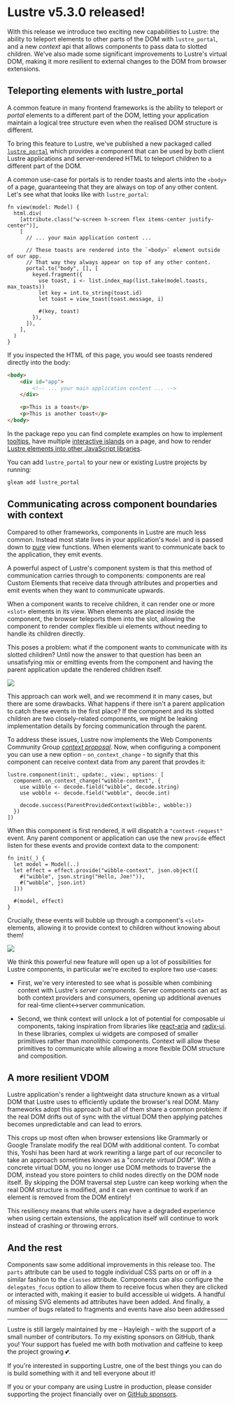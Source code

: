 # Lustre v5.3.0 released!

With this release we introduce two exciting new capabilities to Lustre: the ability
to teleport elements to other parts of the DOM with `lustre_portal`, and a new
_context_ api that allows components to pass data to slotted children. We've also
made some significant improvements to Lustre's virtual DOM, making it more resilient
to external changes to the DOM from browser extensions.

## Teleporting elements with lustre_portal

A common feature in many frontend frameworks is the ability to teleport or _portal_
elements to a different part of the DOM, letting your application maintain a
logical tree structure even when the realised DOM structure is different.

To bring this feature to Lustre, we've published a new packaged called
[`lustre_portal`](https://hexdocs.pm/lustre_portal) which provides a component
that can be used by both client Lustre applications and server-rendered HTML to
teleport children to a different part of the DOM.

A common use-case for portals is to render toasts and alerts into the `<body>` of
a page, guaranteeing that they are always on top of any other content. Let's see
what that looks like with `lustre_portal`:

```gleam
fn view(model: Model) {
  html.div(
    [attribute.class("w-screen h-screen flex items-center justify-center")],
    [
      // ... your main application content ...

      // These toasts are rendered into the `<body>` element outside of our app.
      // That way they always appear on top of any other content.
      portal.to("body", [], [
        keyed.fragment({
          use toast, i <- list.index_map(list.take(model.toasts, max_toasts))
          let key = int.to_string(toast.id)
          let toast = view_toast(toast.message, i)

          #(key, toast)
        }),
      ]),
    ],
  )
}
```

If you inspected the HTML of this page, you would see toasts rendered directly
into the body:

```html
<body>
    <div id="app">
        <!-- ... your main application content ... -->
    </div>

    <p>This is a toast</p>
    <p>This is another toast</p>
</body>
```

In the package repo you can find complete examples on how to implement
[tooltips](https://github.com/lustre-labs/portal/tree/main/examples/01-toast),
have multiple [interactive islands](https://github.com/lustre-labs/portal/tree/main/examples/02-islands)
on a page, and how to render [Lustre elements into other JavaScript libraries](https://github.com/lustre-labs/portal/tree/main/examples/03-map-tooltip).

You can add `lustre_portal` to your new or existing Lustre projects by running:

```sh
gleam add lustre_portal
```

## Communicating across component boundaries with context

Compared to other frameworks, components in Lustre are much less common. Instead
most state lives in your application's `Model` and is passed down to
[pure](https://github.com/lustre-labs/lustre/blob/main/pages/hints/pure-functions.md)
view functions. When elements want to communicate back to the application, they
emit events.

A powerful aspect of Lustre's component system is that this method of communication
carries through to components: components are real Custom Elements that receive
data through attributes and properties and emit events when they want to communicate
upwards.

When a component wants to receive children, it can render one or more `<slot>`
elements in its view. When elements are placed inside the component, the browser
teleports them into the slot, allowing the component to render complex flexible
ui elements without needing to handle its children directly.

This poses a problem: what if the component wants to communicate with its slotted
children? Until now the answer to that question has been an unsatisfying mix or
emitting events from the component and having the parent application update the
rendered children itself.

![](https://github.com/lustre-labs/lustre/blob/main/pages/announcements/2025-08-08-component-communication-old.svg?raw=true)

This approach can work well, and we recommend it in many cases, but there are
some drawbacks. What happens if there isn't a parent application to catch these
events in the first place? If the component and its slotted children are two
closely-related components, we might be leaking implementation details by forcing
communication through the parent.

To address these issues, Lustre now implements the Web Components Community Group
[_context proposal_](https://github.com/webcomponents-cg/community-protocols/blob/main/proposals/context.md).
Now, when configuring a component you can use a new option - `on_context_change` -
to signify that this component can receive context data from any parent that provdes
it:

```gleam
lustre.component(init:, update:, view:, options: [
  component.on_context_change("wibble-context", {
    use wibble <- decode.field("wibble", decode.string)
    use wobble <- decode.field("wobble", deocde.int)

    decode.success(ParentProvidedContext(wibble:, wobble:))
  })
])
```

When this component is first rendered, it will dispatch a `"context-request"`
event. Any parent component or application can use the new `provide` effect listen
for these events and provide context data to the component:

```gleam
fn init(_) {
  let model = Model(..)
  let effect = effect.provide("wibble-context", json.object([
    #("wibble", json.string("Hello, Joe!")),
    #("wobble", json.int)
  ]))

  #(model, effect)
}
```

Crucially, these events will bubble up through a component's `<slot>` elements,
allowing it to provide context to children without knowing about them!

![](https://github.com/lustre-labs/lustre/blob/main/pages/announcements/2025-08-08-component-communication-new.svg?raw=true)

We think this powerful new feature will open up a lot of possibilities for Lustre
components, in particular we're excited to explore two use-cases:

- First, we're very interested to see what is possible when combining context with
  Lustre's _server components_. Server components can act as both context providers
  and consumers, opening up additional avenues for real-time client<->server
  communication.

- Second, we think context will unlock a lot of potential for composable ui components,
  taking inspiration from libraries like [react-aria](https://react-spectrum.adobe.com/react-aria/index.html)
  and [radix-ui](https://www.radix-ui.com/primitives/docs/overview/introduction).
  In these libraries, complex ui widgets are composed of smaller primitives rather
  than monolithic components. Context will allow these primitives to communicate
  while allowing a more flexible DOM structure and composition.

## A more resilient VDOM

Lustre application's render a lightweight data structure known as a virtual DOM
that Lustre uses to efficiently update the browser's real DOM. Many frameworks
adopt this approach but all of them share a common problem: if the real DOM drifts
out of sync with the virtual DOM then applying patches becomes unpredictable and
can lead to errors.

This crops up most often when browser extensions like Grammarly or Google Translate
modify the real DOM with additional content. To combat this, Yoshi has been hard
at work rewriting a large part of our reconciler to take an approach sometimes
known as a "_concrete virtual DOM_". With a concrete virtual DOM, you no longer
use DOM methods to traverse the DOM, instead you store pointers to child nodes
directly on the DOM node itself. By skipping the DOM traversal step Lustre can
keep working when the real DOM structure is modified, and it can even continue
to work if an element is removed from the DOM entirely!

This resiliency means that while users may have a degraded experience when using
certain extensions, the application itself will continue to work instead of
crashing or throwing errors.

## And the rest

Components saw some additional improvements in this release too. The `parts`
attribute can be used to toggle individual CSS parts on or off in a similar fashion
to the `classes` attribute. Components can also configure the `delegates_focus`
option to allow them to receive focus when they are clicked or interacted with,
making it easier to build accessible ui widgets. A handful of missing SVG elements
ad attributes have been added. And finally, a number of bugs related to fragments
and events have also been addressed

---

Lustre is still largely maintained by me – Hayleigh – with the support of a small
number of contributors. To my existing sponsors on GitHub, thank you! Your support
has fueled me with both motivation and caffeine to keep the project growing 💕.

If you're interested in supporting Lustre, one of the best things you can do is
build something with it and tell everyone about it!

If you or your company are using Lustre in production, please consider supporting
the project financially over on [GitHub sponsors](https://github.com/sponsors/hayleigh-dot-dev).
